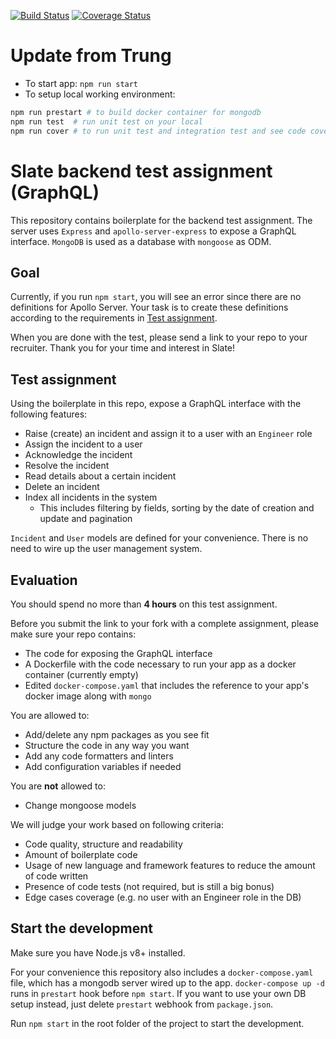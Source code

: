 [![Build Status](https://travis-ci.org/immanuel192/assessment-backend-2019.svg?branch=master)](https://travis-ci.org/immanuel192/assessment-backend-2019)
[![Coverage Status](https://coveralls.io/repos/github/immanuel192/assessment-backend-2019/badge.svg?branch=master&service=github)](https://coveralls.io/github/immanuel192/assessment-backend-2019?branch=master)

# Update from Trung
- To start app: `npm run start`
- To setup local working environment: 
```sh
npm run prestart # to build docker container for mongodb
npm run test  # run unit test on your local
npm run cover # to run unit test and integration test and see code coverage
```

# Slate backend test assignment (GraphQL)

This repository contains boilerplate for the backend test assignment.
The server uses `Express` and `apollo-server-express` to expose a GraphQL interface. `MongoDB` is used as a database with `mongoose` as ODM.

## Goal

Currently, if you run `npm start`, you will see an error since there are no definitions for Apollo Server. Your task is to create these definitions according to the requirements in [Test assignment](#test-assignment).

When you are done with the test, please send a link to your repo to your recruiter.  Thank you for your time and interest in Slate!

## Test assignment

Using the boilerplate in this repo, expose a GraphQL interface with the following features:

- Raise (create) an incident and assign it to a user with an `Engineer` role
- Assign the incident to a user
- Acknowledge the incident
- Resolve the incident
- Read details about a certain incident
- Delete an incident
- Index all incidents in the system
  - This includes filtering by fields, sorting by the date of creation and update and pagination
  
`Incident` and `User` models are defined for your convenience. There is no need to wire up the user management system.

## Evaluation

You should spend no more than **4 hours** on this test assignment.

Before you submit the link to your fork with a complete assignment, please make sure your repo contains:

- The code for exposing the GraphQL interface
- A Dockerfile with the code necessary to run your app as a docker container (currently empty)
- Edited `docker-compose.yaml` that includes the reference to your app's docker image along with `mongo`

You are allowed to:

- Add/delete any npm packages as you see fit
- Structure the code in any way you want
- Add any code formatters and linters
- Add configuration variables if needed

You are **not** allowed to:
- Change mongoose models

We will judge your work based on following criteria:
- Code quality, structure and readability
- Amount of boilerplate code
- Usage of new language and framework features to reduce the amount of code written
- Presence of code tests (not required, but is still a big bonus)
- Edge cases coverage (e.g. no user with an Engineer role in the DB)

## Start the development

Make sure you have Node.js v8+ installed.

For your convenience this repository also includes a `docker-compose.yaml` file, which has a mongodb server wired up to the app. `docker-compose up -d` runs in `prestart` hook before `npm start`. If you want to use your own DB setup instead, just delete `prestart` webhook from `package.json`.

Run `npm start` in the root folder of the project to start the development.
